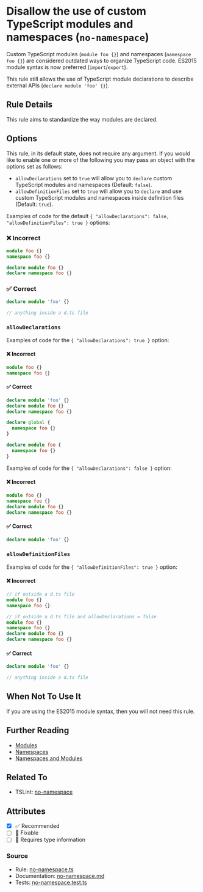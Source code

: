 # Disallow the use of custom TypeScript modules and namespaces (`no-namespace`)

Custom TypeScript modules (`module foo {}`) and namespaces (`namespace foo {}`) are considered outdated
ways to organize TypeScript code. ES2015 module syntax is now preferred (`import`/`export`).

This rule still allows the use of TypeScript module declarations to describe external APIs (`declare module 'foo' {}`).

## Rule Details

This rule aims to standardize the way modules are declared.

## Options

This rule, in its default state, does not require any argument. If you would like to enable one
or more of the following you may pass an object with the options set as follows:

- `allowDeclarations` set to `true` will allow you to `declare` custom TypeScript modules and namespaces (Default: `false`).
- `allowDefinitionFiles` set to `true` will allow you to `declare` and use custom TypeScript modules and namespaces
  inside definition files (Default: `true`).

Examples of code for the default `{ "allowDeclarations": false, "allowDefinitionFiles": true }` options:

<!--tabs-->

### ❌ Incorrect

```ts
module foo {}
namespace foo {}

declare module foo {}
declare namespace foo {}
```

### ✅ Correct

```ts
declare module 'foo' {}

// anything inside a d.ts file
```

<!--/tabs-->

### `allowDeclarations`

Examples of code for the `{ "allowDeclarations": true }` option:

<!--tabs-->

#### ❌ Incorrect

```ts
module foo {}
namespace foo {}
```

#### ✅ Correct

```ts
declare module 'foo' {}
declare module foo {}
declare namespace foo {}

declare global {
  namespace foo {}
}

declare module foo {
  namespace foo {}
}
```

<!--/tabs-->

Examples of code for the `{ "allowDeclarations": false }` option:

<!--tabs-->

#### ❌ Incorrect

```ts
module foo {}
namespace foo {}
declare module foo {}
declare namespace foo {}
```

#### ✅ Correct

```ts
declare module 'foo' {}
```

### `allowDefinitionFiles`

Examples of code for the `{ "allowDefinitionFiles": true }` option:

<!--tabs-->

#### ❌ Incorrect

```ts
// if outside a d.ts file
module foo {}
namespace foo {}

// if outside a d.ts file and allowDeclarations = false
module foo {}
namespace foo {}
declare module foo {}
declare namespace foo {}
```

#### ✅ Correct

```ts
declare module 'foo' {}

// anything inside a d.ts file
```

## When Not To Use It

If you are using the ES2015 module syntax, then you will not need this rule.

## Further Reading

- [Modules](https://www.typescriptlang.org/docs/handbook/modules.html)
- [Namespaces](https://www.typescriptlang.org/docs/handbook/namespaces.html)
- [Namespaces and Modules](https://www.typescriptlang.org/docs/handbook/namespaces-and-modules.html)

## Related To

- TSLint: [no-namespace](https://palantir.github.io/tslint/rules/no-namespace/)

## Attributes

- [x] ✅ Recommended
- [ ] 🔧 Fixable
- [ ] 💭 Requires type information

### Source

- Rule: [no-namespace.ts](https://github.com/typescript-eslint/typescript-eslint/blob/main/packages/eslint-plugin/src/rules/no-namespace.ts)
- Documentation: [no-namespace.md](https://github.com/typescript-eslint/typescript-eslint/blob/main/packages/eslint-plugin/docs/rules/no-namespace.md)
- Tests: [no-namespace.test.ts](https://github.com/typescript-eslint/typescript-eslint/blob/main/packages/eslint-plugin/tests/rules/no-namespace.test.ts)
